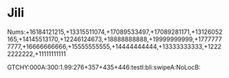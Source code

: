 # Jili

Nums:+16184121215,+13315511074,+17089533497,+17089281171,+13126052165,+14145513170,+12246124673,+18888888888,+19999999999,+17777777777,+16666666666,+15555555555,+14444444444,+13333333333,+12222222222,+11111111111

GTCHY:000A:300:1.99:276+357+435+446:testI:bli:swipeA:NoLocB:
